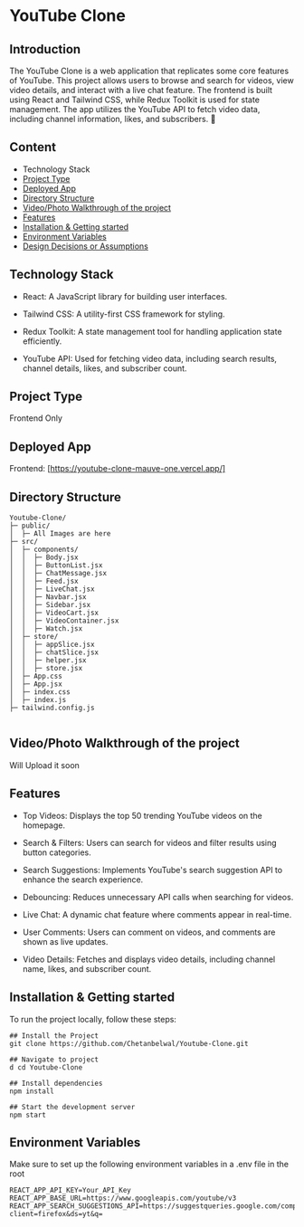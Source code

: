 
# YouTube Clone

## Introduction
The YouTube Clone is a web application that replicates some core features of YouTube. This project allows users to browse and search for videos, view video details, and interact with a live chat feature. The frontend is built using React and Tailwind CSS, while Redux Toolkit is used for state management. The app utilizes the YouTube API to fetch video data, including channel information, likes, and subscribers. 🚀

## Content
- Technology Stack
- [Project Type](#project-type)
- [Deployed App](#deployed-app)
- [Directory Structure](#directory-structure)
- [Video/Photo Walkthrough of the project](#video-walkthrough-of-the-project)
- [Features](#features)
- [Installation & Getting started](#installation--getting-started)
- [Environment Variables](#environment-variables)
- [Design Decisions or Assumptions](#DesignDecisionsorAssumptions)
## Technology Stack
- React: A JavaScript library for building user interfaces.

- Tailwind CSS: A utility-first CSS framework for styling.

- Redux Toolkit: A state management tool for handling application state efficiently.

- YouTube API: Used for fetching video data, including search results, channel details, likes, and subscriber count.

## Project Type
Frontend Only

## Deployed App
Frontend: [https://youtube-clone-mauve-one.vercel.app/]

## Directory Structure
```
Youtube-Clone/
├─ public/  
│  ├─ All Images are here  
├─ src/  
│  ├─ components/  
│  │  ├─ Body.jsx  
│  │  ├─ ButtonList.jsx  
│  │  ├─ ChatMessage.jsx  
│  │  ├─ Feed.jsx  
│  │  ├─ LiveChat.jsx  
│  │  ├─ Navbar.jsx  
│  │  ├─ Sidebar.jsx  
│  │  ├─ VideoCart.jsx  
│  │  ├─ VideoContainer.jsx  
│  │  ├─ Watch.jsx  
│  ├─ store/  
│  │  ├─ appSlice.jsx  
│  │  ├─ chatSlice.jsx  
│  │  ├─ helper.jsx  
│  │  ├─ store.jsx  
│  ├─ App.css  
│  ├─ App.jsx  
│  ├─ index.css  
│  ├─ index.js  
├─ tailwind.config.js  


```
## Video/Photo Walkthrough of the project

Will Upload it soon


## Features
- Top Videos: Displays the top 50 trending YouTube videos on the homepage.

- Search & Filters: Users can search for videos and filter results using button categories.

- Search Suggestions: Implements YouTube's search suggestion API to enhance the search experience.

- Debouncing: Reduces unnecessary API calls when searching for videos.

- Live Chat: A dynamic chat feature where comments appear in real-time.

- User Comments: Users can comment on videos, and comments are shown as live updates.

- Video Details: Fetches and displays video details, including channel name, likes, and subscriber count.


## Installation & Getting started
To run the project locally, follow these steps:

```
## Install the Project
git clone https://github.com/Chetanbelwal/Youtube-Clone.git

## Navigate to project
d cd Youtube-Clone

## Install dependencies
npm install

## Start the development server
npm start
```

## Environment Variables
Make sure to set up the following environment variables in a .env file in the root

```
REACT_APP_API_KEY=Your_API_Key
REACT_APP_BASE_URL=https://www.googleapis.com/youtube/v3
REACT_APP_SEARCH_SUGGESTIONS_API=https://suggestqueries.google.com/complete/search?client=firefox&ds=yt&q=

```
